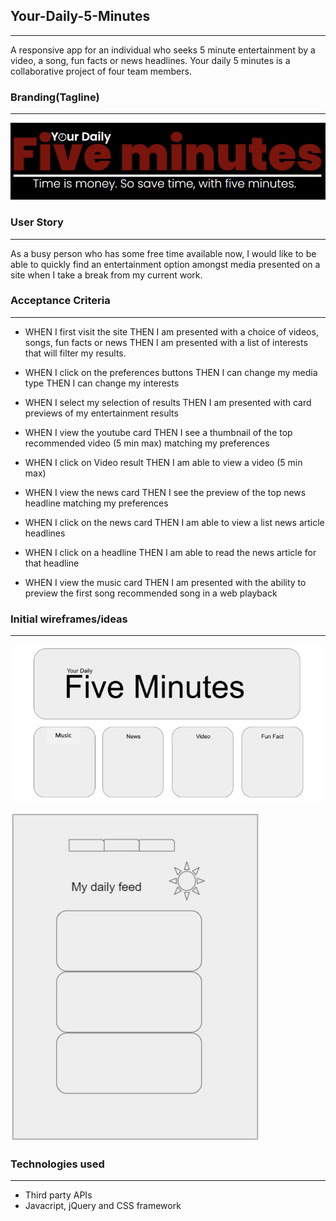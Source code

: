 ## Your-Daily-5-Minutes

---

A responsive app for an individual who seeks 5 minute entertainment by a video, a song, fun facts or news headlines. Your daily 5 minutes is a collaborative project of four team members.

### Branding(Tagline)

---

![the slogan for daily 5 minutes](./assets/img/slogan.png)

### User Story

---

As a busy person who has some free time available now, I would like to be able to quickly find an entertainment option amongst media presented on a site when I take a break from my current work.

### Acceptance Criteria

---

- WHEN I first visit the site
  THEN I am presented with a choice of videos, songs, fun facts or news
  THEN I am presented with a list of interests that will filter my results.

- WHEN I click on the preferences buttons
  THEN I can change my media type
  THEN I can change my interests

- WHEN I select my selection of results
  THEN I am presented with card previews of my entertainment results

- WHEN I view the youtube card
  THEN I see a thumbnail of the top recommended video (5 min max) matching my preferences
- WHEN I click on Video result
  THEN I am able to view a video (5 min max)

- WHEN I view the news card
  THEN I see the preview of the top news headline matching my preferences

- WHEN I click on the news card
  THEN I am able to view a list news article headlines

- WHEN I click on a headline
  THEN I am able to read the news article for that headline

- WHEN I view the music card
  THEN I am presented with the ability to preview the first song recommended song in a web playback

### Initial wireframes/ideas

---

![wireframe1 for the project](./assets/img/wireframe1.png)

![wireframe2 for the project](./assets/img/wireframe2.png)

### Technologies used

---

- Third party APIs
- Javacript, jQuery and CSS framework
